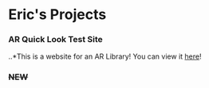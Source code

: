 # Eric's Projects

### AR Quick Look Test Site
..*This is a website for an AR Library! You can view it [here](Website.html)!

### ~~NEW~~
